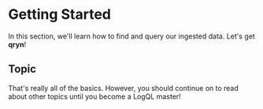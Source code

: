 # Getting Started

In this section, we'll learn how to find and query our ingested data. Let's get __qryn__!

<!-- TBD -->

## Topic

That's really all of the basics. However, you should continue on to read about other topics until you become a LogQL master!
